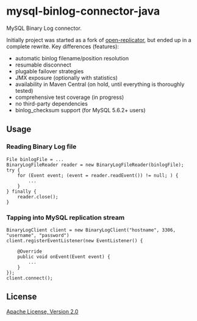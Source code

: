 # mysql-binlog-connector-java

MySQL Binary Log connector.

Initially project was started as a fork of [open-replicator](https://code.google.com/p/open-replicator), but ended up in a complete rewrite. Key differences (features):

- automatic binlog filename/position resolution
- resumable disconnect
- plugable failover strategies
- JMX exposure (optionally with statistics)
- availability in Maven Central (on hold, until everything is thoroughly tested)
- comprehensive test coverage (in progress)
- no third-party dependencies
- binlog_checksum support (for MySQL 5.6.2+ users)

## Usage

### Reading Binary Log file

    File binlogFile = ...
    BinaryLogFileReader reader = new BinaryLogFileReader(binlogFile);
    try {
        for (Event event; (event = reader.readEvent()) != null; ) {
            ...
        }
    } finally {
        reader.close();
    }

### Tapping into MySQL replication stream

    BinaryLogClient client = new BinaryLogClient("hostname", 3306, "username", "password")
    client.registerEventListener(new EventListener() {

        @Override
        public void onEvent(Event event) {
            ...
        }
    });
    client.connect();

## License

[Apache License, Version 2.0](http://www.apache.org/licenses/LICENSE-2.0)
